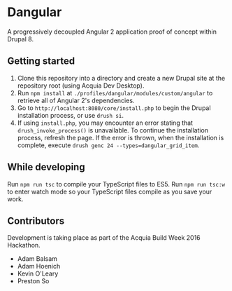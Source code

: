 # Dangular

A progressively decoupled Angular 2 application proof of concept within Drupal 8.

## Getting started

1. Clone this repository into a directory and create a new Drupal site at the repository root (using Acquia Dev Desktop).
2. Run `npm install` at `./profiles/dangular/modules/custom/angular` to retrieve all of Angular 2's dependencies.
3. Go to `http://localhost:8080/core/install.php` to begin the Drupal installation process, or use `drush si`.
4. If using `install.php`, you may encounter an error stating that `drush_invoke_process()` is unavailable. To continue the installation process, refresh the page. If the error is thrown, when the installation is complete, execute `drush genc 24 --types=dangular_grid_item`.

## While developing

Run `npm run tsc` to compile your TypeScript files to ES5. Run `npm run tsc:w` to enter watch mode so your TypeScript files compile as you save your work.

## Contributors

Development is taking place as part of the Acquia Build Week 2016 Hackathon.

* Adam Balsam
* Adam Hoenich
* Kevin O'Leary
* Preston So
